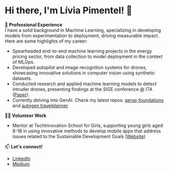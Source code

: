 # Hi there, I'm Lívia Pimentel! 👋
  
🚀 **Professional Experience**  
I have a solid background in Machine Learning, specializing in developing models from experimentation to deployment, driving measurable impact.
Here are some highlights of my career:
- Spearheaded end-to-end machine learning projects in the energy pricing sector, from data collection to model deployment in the context of MLOps.
- Developed autopilot and image recognition systems for drones, showcasing innovative solutions in computer vision using synthetic datasets.
- Conducted research and applied machine learning models to detect intruder drones, presenting findings at the SIGE conference @ ITA ([Paper](https://www.sige.ita.br/edicoes-anteriores/2021/st/217759_1.pdf)).
- Currently delving into GenAI. Check my latest repos: [genai-foundations](https://github.com/LiviaPimentel/genai-foundations) and [autogen travelplanner](https://github.com/LiviaPimentel/autogen-travelplanner)

👩‍🏫 **Volunteer Work**  
- Mentor at TechInnovation School for Girls, supporting young girls aged 8-18 in using innovative methods to develop mobile apps that address issues related to the Sustainable Development Goals ([Website](https://www.technovation.org/))

📫 **Let's connect!**  
- [LinkedIn](https://www.linkedin.com/in/liviafpimentel)
- [Medium](https://medium.com/@liviafragoso.pi)


